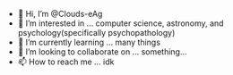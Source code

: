 - 👋 Hi, I’m @Clouds-eAg
- 👀 I’m interested in ... computer science, astronomy, and psychology(specifically psychopathology)
- 🌱 I’m currently learning ... many things
- 💞️ I’m looking to collaborate on ... something...
- 📫 How to reach me ... idk

<!---
Clouds-eAg/Clouds-eAg is a ✨ special ✨ repository because its `README.md` (this file) appears on your GitHub profile.
You can click the Preview link to take a look at your changes.
--->
